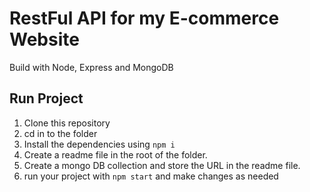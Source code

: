 # RestFul API for my E-commerce Website
Build with Node, Express and MongoDB


## Run Project
1. Clone this repository
2. cd in to the folder
3. Install the dependencies using `npm i`
4. Create a readme file in the root of the folder.
5. Create a mongo DB collection and store the URL in the readme file.
6. run your project with `npm start` and make changes as needed
